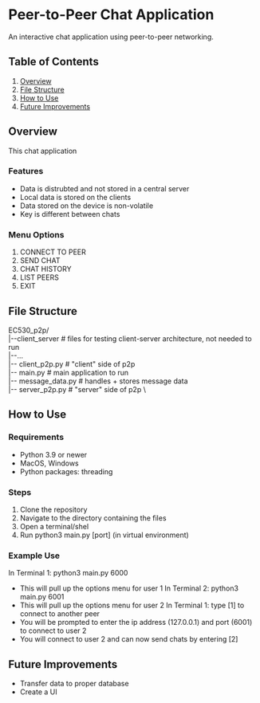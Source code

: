 # Peer-to-Peer Chat Application
An interactive chat application using peer-to-peer networking.

## Table of Contents
 1. [Overview](#overview)
 2. [File Structure](#file-structure)
 3. [How to Use](#how-to-use)
 4. [Future Improvements](#future-improvements)

## Overview
This chat application 

### Features
* Data is distrubted and not stored in a central server
* Local data is stored on the clients
* Data stored on the device is non-volatile
* Key is different between chats

### Menu Options
 1. CONNECT TO PEER
 2. SEND CHAT
 3. CHAT HISTORY
 4. LIST PEERS
 5. EXIT

## File Structure
EC530_p2p/ \
|--client_server # files for testing client-server architecture, not needed to run \
  |--... \
|-- client_p2p.py # "client" side of p2p \
|-- main.py # main application to run \
|-- message_data.py # handles + stores message data \
|-- server_p2p.py # "server" side of p2p \

## How to Use
### Requirements
* Python 3.9 or newer
* MacOS, Windows
* Python packages: threading

### Steps
 1. Clone the repository
 2. Navigate to the directory containing the files
 3. Open a terminal/shel
 4. Run python3 main.py [port] (in virtual environment)

### Example Use
In Terminal 1: python3 main.py 6000
  * This will pull up the options menu for user 1
In Terminal 2: python3 main.py 6001
  * This will pull up the options menu for user 2
In Terminal 1: type [1] to connect to another peer
  * You will be prompted to enter the ip address (127.0.0.1) and port (6001) to connect to user 2
  * You will connect to user 2 and can now send chats by entering [2]

## Future Improvements
* Transfer data to proper database
* Create a UI
